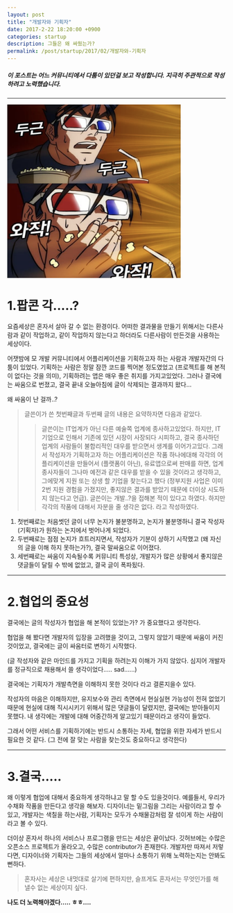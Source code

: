 ```yaml
---
layout: post
title: "개발자와 기획자"
date: 2017-2-22 18:20:00 +0900
categories: startup
description: 그들은 왜 싸웠는가?
permalink: /post/startup/2017/02/개발자와-기획자
---
```


##### 이 포스트는 어느 커뮤니티에서 다툼이 있던걸 보고 작성합니다. 지극히 주관적으로 작성하려고 노력했습니다.

***

<img src="/assets/17-02/popcorn.png" width="400" height="400"/>


1.팝콘 각.....?
=============

요즘세상은 혼자서 살아 갈 수 없는 환경이다. 어떠한 결과물을 만들기 위해서는 다른사람과 같이 작업하고, 같이 작업하지 않는다고 하더라도 다른사람이 만든것을 사용하는 세상이다.

어잿밤에 모 개발 커뮤니티에서 어플리케이션을 기획하고자 하는 사람과 개발자간의 다툼이 있었다. 기획하는 사람은 정말 잠깐 코드를 찍어본 정도였었고 (프로젝트를 해 본적이 없다는 것을 의미), 기획하려는 앱은 매우 좋은 취지를 가지고있었다. 그러나 결국에는 싸움으로 번졌고, 결국 끝내 오늘아침에 글이 삭제되는 결과까지 왔다...

왜 싸움이 난 걸까..?

>글쓴이가 쓴 첫번째글과 두번째 글의 내용은 요약하자면 다음과 같았다.
>>글쓴이는 IT업계가 아닌 다른 예술쪽 업계에 종사하고있었다. 하지만, IT기업으로 인해서 기존에 있던 시장이 사장되다 시피하고, 결국 종사하던 업계의 사람들이 불합리적인 대우를 받으면서 생계를 이어가고있다. 그래서 작성자가 기획하고자 하는 어플리케이션은 작품 하나에대해 각각의 어플리케이션을 만들어서 (플랫폼이 아닌), 유료앱으로써 판매를 하면, 업계 종사자들이 그나마 예전과 같은 대우를 받을 수 있을 것이라고 생각하고, 그에맞게 지원 또는 상생 할 기업을 찾는다고 했다 (정부지원 사업은 이미 2번 지원 경험을 가졌지만, 좋지않은 결과를 받았기 때문에 더이상 시도하지 않는다고 언급). 글쓴이는 개발..?을 접해본 적이 있다고 하였다. 하지만 각각의 작품에 대해서 자분을 줄 생각은 없다. 라고 작성하였다.


1. 첫번째로는 처음썻던 글이 너무 논지가 불분명하고, 논지가 불분명하니 결국 작성자 (기획자)가 원하는 논지에서 벗어나게 되었다.
2. 두번째로는 점점 논지가 흐트러지면서, 작성자가 기분이 상하기 시작했고 (왜 자신의 글을 이해 하지 못하는가?), 결국 말싸움으로 이어졌다.
3. 세번째로는 싸움이 지속될수록 커뮤니티 특성상, 개발자가 많은 상황에서 좋지않은 댓글들이 달릴 수 밖에 없었고, 결국 글이 폭파됬다.

***


2.협업의 중요성
=============

결국에는 글의 작성자가 협업을 해 본적이 있었는가? 가 중요했다고 생각한다.

협업을 해 봤다면 개발자의 입장을 고려했을 것이고, 그렇지 않았기 때문에 싸움이 커진것이었고, 결국에는 글이 싸움터로 변하기 시작했다.

(글 작성자와 같은 마인드를 가지고 기획을 하려는지 이해가 가지 않았다. 심지어 개발자를 정규직으로 채용해서 쓸 생각이었다..... sad......)

결국에는 기획자가 개발측면을 이해하지 못한 것이다 라고 결론지을수 있다.

작성자의 마음은 이해하지만, 유지보수와 관리 측면에서 현실실현 가능성이 전혀 없었기 때문에 현실에 대해 직시시키기 위해서 많은 댓글들이 달렸지만, 결국에는 받아들이지 못했다. 내 생각에는 개발에 대해 어중간하게 알고있기 때문이라고 생각이 들었다.

그래서 어떤 서비스를 기획하기에는 반드시 소통하는 자세, 협업을 위한 자세가 반드시 필요한 것 같다.
(그 전에 잘 맞는 사람을 찾는것도 중요하다고 생각한다)

***

3.결국.....
=============

왜 이렇게 협업에 대해서 중요하게 생각하냐고 말 할 수도 있을것이다. 예를들서, 우리가 수채화 작품을 만든다고 생각을 해보자. 디자이너는 밑그림을 그리는 사람이라고 할 수 있고, 개발자는 색칠을 하는사람, 기획자는 모두가 수채물감처럼 잘 섞이게 하는 사람이라고 볼 수 있다.

더이상 혼자서 하나의 서비스나 프로그램을 만드는 세상은 끝이났다. 깃허브에는 수많은 오픈소스 프로젝트가 올라오고, 수많은 contributor가 존재한다. 개발자만 따져서 저렇다면, 디자이너와 기획자는 그들의 세상에서 얼마나 소통하기 위해 노력하는지는 안봐도 뻔하다.

> 혼자사는 세상은 내멋대로 살기에 편하지만, 슬프게도 혼자서는 무엇인가를 해 낼수 없는 세상이지 싶다.

**나도 더 노력해야겠다..... ㅎㅎ....**
